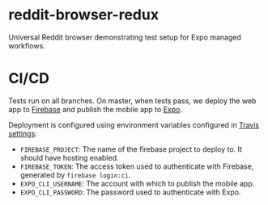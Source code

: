 # reddit-browser-redux
Universal Reddit browser demonstrating test setup for Expo managed workflows.

# CI/CD

Tests run on all branches. On master, when tests pass, we deploy the web app to [Firebase](https://universal-reddit-browser.web.app/) and publish the mobile app to [Expo](https://expo.io/@alexjball/universal-reddit-browser).

Deployment is configured using environment variables configured in [Travis settings](https://travis-ci.com/github/alexjball/reddit-browser-redux/settings):

- `FIREBASE_PROJECT`: The name of the firebase project to deploy to. It should have hosting enabled.
- `FIREBASE_TOKEN`: The access token used to authenticate with Firebase, generated by `firebase login:ci`.
- `EXPO_CLI_USERNAME`: The account with which to publish the mobile app.
- `EXPO_CLI_PASSWORD`: The password used to authenticate with Expo.